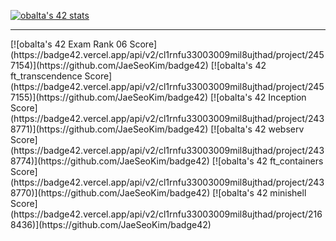 [![obalta's 42 stats](https://badge42.vercel.app/api/v2/cl1rnfu33003009mil8ujthad/stats?cursusId=21&coalitionId=122)](https://github.com/JaeSeoKim/badge42)
<hr/>
[![obalta's 42 Exam Rank 06 Score](https://badge42.vercel.app/api/v2/cl1rnfu33003009mil8ujthad/project/2457154)](https://github.com/JaeSeoKim/badge42)
[![obalta's 42 ft_transcendence Score](https://badge42.vercel.app/api/v2/cl1rnfu33003009mil8ujthad/project/2457155)](https://github.com/JaeSeoKim/badge42)
[![obalta's 42 Inception Score](https://badge42.vercel.app/api/v2/cl1rnfu33003009mil8ujthad/project/2438771)](https://github.com/JaeSeoKim/badge42)
[![obalta's 42 webserv Score](https://badge42.vercel.app/api/v2/cl1rnfu33003009mil8ujthad/project/2438774)](https://github.com/JaeSeoKim/badge42)
[![obalta's 42 ft_containers Score](https://badge42.vercel.app/api/v2/cl1rnfu33003009mil8ujthad/project/2438770)](https://github.com/JaeSeoKim/badge42)
[![obalta's 42 minishell Score](https://badge42.vercel.app/api/v2/cl1rnfu33003009mil8ujthad/project/2168436)](https://github.com/JaeSeoKim/badge42)


<!--
**minikross/minikross** is a ✨ _special_ ✨ repository because its `README.md` (this file) appears on your GitHub profile.

Here are some ideas to get you started:

- 🔭 I’m currently working on ...
- 🌱 I’m currently learning ...
- 👯 I’m looking to collaborate on ...
- 🤔 I’m looking for help with ...
- 💬 Ask me about ...
- 📫 How to reach me: ...
- 😄 Pronouns: ...
- ⚡ Fun fact: ...
-->
